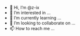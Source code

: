 - 👋 Hi, I’m @z-ix
- 👀 I’m interested in ...
- 🌱 I’m currently learning ...
- 💞️ I’m looking to collaborate on ...
- 📫 How to reach me ...

<!---
z-ix/z-ix is a ✨ special ✨ repository because its `README.md` (this file) appears on your GitHub profile.
You can click the Preview link to take a look at your changes.
--->
